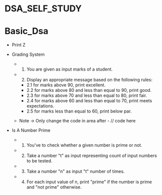 # DSA_SELF_STUDY
  # Basic_Dsa
  - Print Z
  - Grading System
    - 1. You are given as input marks of a student.
    - 2. Display an appropriate message based on the following rules:
  	  - 2.1 for marks above 90, print excellent.
  	  - 2.2 for marks above 80 and less than equal to 90, print good.
  	  - 2.3 for marks above 70 and less than equal to 80, print fair.
  	  - 2.4 for marks above 60 and less than equal to 70, print meets expectations.
  	  - 2.5 for marks less than equal to 60, print below par.

    - Note -> Only change the code in area after - // code here

  - Is A Number Prime
    - 1. You've to check whether a given number is prime or not.
    - 2. Take a number "t" as input representing count of input numbers to be tested.
    - 3. Take a number "n" as input "t" number of times.
    - 4. For each input value of n, print "prime" if the number is prime and "not prime" otherwise.

